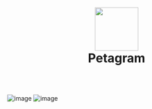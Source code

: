 <h1 align="center">
<img src= "https://github.com/NyamaNyama/web3/assets/126955412/dec75c0c-a5aa-4da4-9843-4a5805d40726"  width="100">
<br>
Petagram
<br>
</h1>
<br><br>

![image](https://github.com/NyamaNyama/web3/assets/126955412/fb8dcc51-0cfe-4517-9716-c28eed797f1b)
![image](https://github.com/NyamaNyama/web3/assets/126955412/6ed156fe-3192-4d27-86de-f7cd7f73cfcb)

